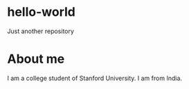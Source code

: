# hello-world
Just another repository

# About me
I am a college student of Stanford University.
I am from India.
